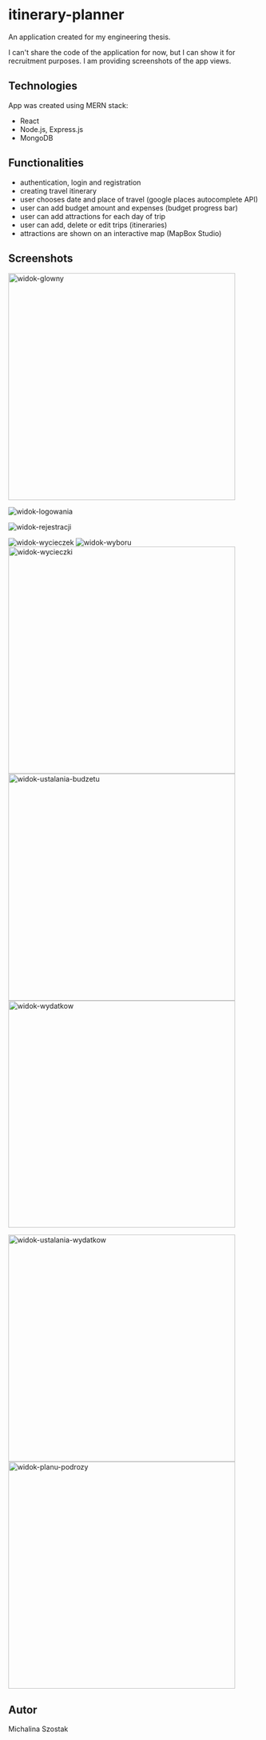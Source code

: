# itinerary-planner
An application created for my engineering thesis.

I can't share the code of the application for now, but I can show it for recruitment purposes. I am providing screenshots of the app views.

## Technologies
App was created using MERN stack:
- React
- Node.js, Express.js
- MongoDB

## Functionalities
- authentication, login and registration
- creating travel itinerary
- user chooses date and place of travel (google places autocomplete API)
- user can add budget amount and expenses (budget progress bar)
- user can add attractions for each day of trip
- user can add, delete or edit trips (itineraries)
- attractions are shown on an interactive map (MapBox Studio)

## Screenshots

<img width="454" alt="widok-glowny" src="https://github.com/michalina-sz/itinerary-planner/assets/42873374/7444b017-0182-4e97-b913-0415cbc3cd48">


![widok-logowania](https://github.com/michalina-sz/itinerary-planner/assets/42873374/45db0313-0050-4ff2-ae0f-49ef89129a8c)

![widok-rejestracji](https://github.com/michalina-sz/itinerary-planner/assets/42873374/530f119d-a025-4fde-bb4a-5bc75d295ee0)

![widok-wycieczek](https://github.com/michalina-sz/itinerary-planner/assets/42873374/c5b17624-a7b8-4bf5-97f4-c92462b52f70)
![widok-wyboru](https://github.com/michalina-sz/itinerary-planner/assets/42873374/3d89b544-5419-42d7-b76b-f68dd0ae0c0c)
<img width="454" alt="widok-wycieczki" src="https://github.com/michalina-sz/itinerary-planner/assets/42873374/93851b5a-3763-42d3-a0e8-778ad00cc368">
<img width="454" alt="widok-ustalania-budzetu" src="https://github.com/michalina-sz/itinerary-planner/assets/42873374/74ab0558-0a23-4652-bbf0-2091886c6d63">
<img width="454" alt="widok-wydatkow" src="https://github.com/michalina-sz/itinerary-planner/assets/42873374/22a540ab-c2e3-4044-9881-18a5373e0d75">

<img width="454" alt="widok-ustalania-wydatkow" src="https://github.com/michalina-sz/itinerary-planner/assets/42873374/9eec57bf-94f3-4850-9008-529d6351daf9">
<img width="454" alt="widok-planu-podrozy" src="https://github.com/michalina-sz/itinerary-planner/assets/42873374/0196367c-23dd-4ddf-9d9a-6370e50be3ba">


## Autor

 Michalina Szostak
